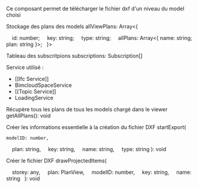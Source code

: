 Ce composant permet de télécharger le fichier dxf d'un niveau du model choisi

Stockage des plans des models
allViewPlans: Array<{

    id: number;
    key: string;
    type: string;
    allPlans: Array<{ name: string; plan: string }>;
  }>

Tableau des subscritpions
subscriptions: Subscription[]

Service utilisé :
- [[Ifc Service]]
- BimcloudSpaceService
- [[Topic Service]]
- LoadingService

Récupère tous les plans de tous les models chargé dans le viewer
getAllPlans(): void

Créer les informations essentielle à la création du fichier DXF
startExport(

	modelID: number,
    plan: string,
    key: string,
    name: string,
    type: string
): void

Créer le fichier DXF
drawProjectedItems(

    storey: any,
    plan: PlanView,
    modelID: number,
    key: string,
    name: string
  ): void